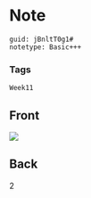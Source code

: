 # Note
```
guid: jBnltT0g1#
notetype: Basic+++
```

### Tags
```
Week11
```

## Front
<img src="paste-3f02a18eeba55dc5ccb2cd3c455a145aa2030af9.jpg">

## Back
2
